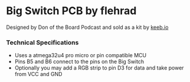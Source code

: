 Big Switch PCB by flehrad
=========================

Designed by Don of the Board Podcast and sold as a kit by [keeb.io](https://keeb.io/collections/frontpage/products/big-switch-pcb?variant=7507922845726)

### Technical Specifications

 * Uses a atmega32u4 pro micro or pin compatible MCU
 * Pins B5 and B6 connect to the pins on the Big Switch
 * Optionally you may add a RGB strip to pin D3 for data and take power from VCC and GND
